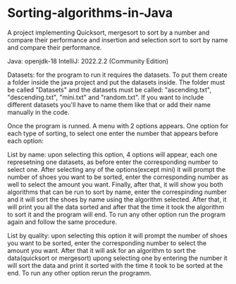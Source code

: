 # Sorting-algorithms-in-Java
A project implementing Quicksort, mergesort to sort by a number and compare their performance and insertion and selection sort to sort by name and compare their performance.

Java: openjdk-18
IntelliJ: 2022.2.2 (Community Edition)

Datasets: for the program to run it requires the datasets. To put them create a folder inside the  java project and put the datasets inside. The folder must be called "Datasets" and the datasets must be called: "ascending.txt", "descending.txt", "mini.txt" and "random.txt". If you want to include different datasets you'll have to name them like that or add their name manually in the code.

Once the program is runned. A menu with 2 options appears. One option for each type of sorting, to select one enter the number that appears before each option:

List by name: upon selecting this option, 4 options will appear, each one represetning one datasets, as before enter the corresponding number to select one. After selecting any of the options(except mini) it will prompt the number of shoes you want to be sorted, enter the corresponding number as well to select the amount you want. Finally, after that, it will show you both algorithms that can be run to sort by name, enter the correspinding number and it will sort the shoes by name using the algorithm selected. After that, it will print you all the data sorted and after that the time it took the algorithm to sort it and the program will end. To run any other option run the program again and follow the same procedure.


List by quality: upon selecting this option it will prompt the number of shoes you want to be sorted, enter the corresponding number to select the amount you want. After that it will ask for an algorithm to sort the data(quicksort or mergesort) upong selecting one by entering the number it will sort the data and print it sorted with the time it took to be sorted at the end. To run any other option rerun the programm.
